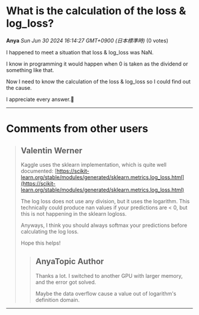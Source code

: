 # What is the calculation of the loss & log_loss?

**Anya** *Sun Jun 30 2024 16:14:27 GMT+0900 (日本標準時)* (0 votes)

I happened to meet a situation that loss & log_loss was NaN. 

I know in programming it would happen when 0 is taken as the dividend or something like that. 

Now I need to know the calculation of the loss & log_loss so I could find out the cause.

I appreciate every answer.🙏



---

 # Comments from other users

> ## Valentin Werner
> 
> Kaggle uses the sklearn implementation, which is quite well documented: [https://scikit-learn.org/stable/modules/generated/sklearn.metrics.log_loss.html](https://scikit-learn.org/stable/modules/generated/sklearn.metrics.log_loss.html)
> 
> The log loss does not use any division, but it uses the logarithm. This technically could produce nan values if your predictions are < 0, but this is not happening in the sklearn logloss.
> 
> Anyways, I think you should always softmax your predictions before calculating the log loss.
> 
> Hope this helps!
> 
> 
> 
> > ## AnyaTopic Author
> > 
> > Thanks a lot. I switched to another GPU with larger memory, and the error got solved.
> > 
> > Maybe the data overflow cause a value out of logarithm's definition domain.
> > 
> > 
> > 


---

